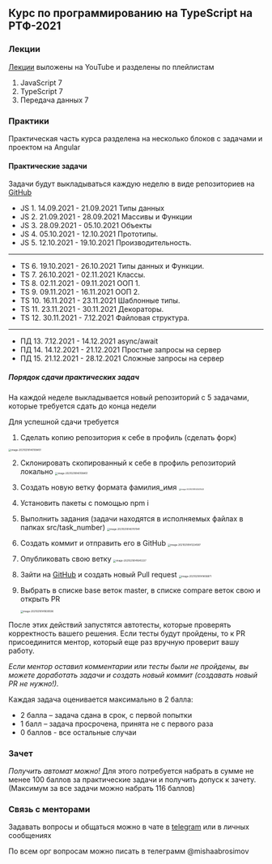 ## Курс по программированию на TypeScript на РТФ-2021

### Лекции

[Лекции](https://www.youtube.com/channel/UCfoHH5J1ui5owLi0h7k__MQ/playlists) выложены на YouTube и разделены по плейлистам

1. JavaScript 7
2. TypeScript 7
3. Передача данных 7

### Практики

Практическая часть курса разделена на несколько блоков с задачами и проектом на Angular

#### Практические задачи

Задачи будут выкладываться каждую неделю в виде репозиториев на [GitHub](https://github.com/RTF-TypeScript-2021)

- JS 1. 14.09.2021 - 21.09.2021 Типы данных 
- JS 2. 21.09.2021 - 28.09.2021 Массивы и Функции
- JS 3. 28.09.2021 - 05.10.2021 Объекты
- JS 4. 05.10.2021 - 12.10.2021 Прототипы.
- JS 5. 12.10.2021 - 19.10.2021 Производительность.

---

- TS 6. 19.10.2021 - 26.10.2021 Типы данных и Функции.
- TS 7. 26.10.2021 - 02.11.2021 Классы.
- TS 8. 02.11.2021 - 09.11.2021 ООП 1.
- TS 9. 09.11.2021 - 16.11.2021 ООП 2.
- TS 10. 16.11.2021 - 23.11.2021 Шаблонные типы.
- TS 11. 23.11.2021 - 30.11.2021 Декораторы.
- TS 12. 30.11.2021 - 7.12.2021 Файловая структура.

---

- ПД 13. 7.12.2021 - 14.12.2021 async/await
- ПД 14. 14.12.2021 - 21.12.2021 Простые запросы на сервер
- ПД 15. 21.12.2021 - 28.12.2021 Сложные запросы на сервер

##### Порядок сдачи практических задач

На каждой неделе выкладывается новый репозиторий с 5 задачами, которые требуется сдать до конца недели

Для успешной сдачи требуется

1. Сделать копию репозитория к себе в профиль (сделать форк)
   
<img src="https://i.imgur.com/43UgRSr.png" alt="image-20210218140108451" style="zoom:33%;" />
   
2. Склонировать скопированный к себе в профиль репозиторий локально
   <img src="https://i.imgur.com/rPU7vno.png" alt="image-20210218140108451" style="zoom:33%;" />

3. Создать новую ветку формата фамилия_имя
   <img src="https://i.imgur.com/Tyg716Y.png" alt="image-20210218140341543" style="zoom:25%;" />

4. Установить пакеты с помощью npm i

5. Выполнить задания (задачи находятся в исполняемых файлах в папках src/task_number)
   <img src="https://i.imgur.com/FlMd2gV.png" alt="image-20210218140707941" style="zoom:33%;" />

6. Создать коммит и отправить его в GitHub
   <img src="https://i.imgur.com/rJ7q1sW.png" alt="image-20210218141224587" style="zoom:33%;" />

7. Опубликовать свою ветку
   <img src="https://i.imgur.com/yrXHjOv.png" alt="image-20210218141645337" style="zoom:33%;" />

8. Зайти на [GitHub](https://github.com/RTF-Angular-2021) и создать новый Pull request
   <img src="https://i.imgur.com/YsG7mr6.png" alt="image-20210218141406871" style="zoom:33%;" />

9. Выбрать в списке base веток master, в списке compare веток свою и открыть PR

   <img src="https://i.imgur.com/JVV61bd.png" alt="image-20210218141839596" style="zoom:33%;" />

После этих действий запустятся автотесты, которые проверять корректность вашего решения. Если тесты будут пройдены, то к PR присоединится ментор, который еще раз вручную проверит вашу работу.

*Если ментор оставил комментарии или тесты были не пройдены, вы можете доработать задачи и создать новый коммит (создавать новый PR не нужно!).*

Каждая задача оценивается максимально в 2 балла:

- 2 балла – задача сдана в срок, с первой попытки
- 1 балл – задача просрочена, принята не с первого раза
- 0 баллов - все остальные случаи

### Зачет

*Получить автомат можно!*
Для этого потребуется набрать в сумме не менее 100 баллов за практические задачи и получить допуск к зачету.
(Максимум за все задачи можно набрать 116 баллов)

### Связь с менторами

Задавать вопросы и общаться можно в чате в [telegram](https://t.me/joinchat/4KSLSbRE5WswMmMy) или в личных сообщениях

По всем орг вопросам можно писать в телеграмм @mishaabrosimov

